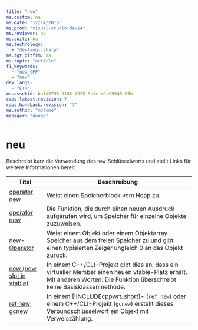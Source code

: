 ```yaml
---
title: "neu"
ms.custom: na
ms.date: "12/14/2016"
ms.prod: "visual-studio-dev14"
ms.reviewer: na
ms.suite: na
ms.technology: 
  - "devlang-csharp"
ms.tgt_pltfrm: na
ms.topic: "article"
f1_keywords: 
  - "new_CPP"
  - "new"
dev_langs: 
  - "C++"
ms.assetid: bafd8798-9185-4925-9a4e-e1b95645a05b
caps.latest.revision: 7
caps.handback.revision: "7"
ms.author: "mblome"
manager: "douge"
---
```

# neu
Beschreibt kurz die Verwendung des `new`\-Schlüsselworts und stellt Links für weitere Informationen bereit.  
  
|Titel|Beschreibung|  
|-----------|------------------|  
|[operator new](../c-runtime-library/operator-new-crt.md)|Weist einen Speicherblock vom Heap zu.|  
|[operator new](../Topic/operator%20new%20\(%3Cnew%3E\).md)|Die Funktion, die durch einen neuen Ausdruck aufgerufen wird, um Speicher für einzelne Objekte zuzuweisen.|  
|[new\-Operator](../cpp/new-operator-cpp.md)|Weist einem Objekt oder einem Objektarray Speicher aus dem freien Speicher zu und gibt einen typisierten Zeiger ungleich 0 an das Objekt zurück.|  
|[new \(new slot in vtable\)](../windows/new-new-slot-in-vtable-cpp-component-extensions.md)|In einem C\+\+\/CLI\-Projekt gibt dies an, dass ein virtueller Member einen neuen vtable\-Platz erhält.  Mit anderen Worten: Die Funktion überschreibt keine Basisklassenmethode.|  
|[ref new, gcnew](../windows/ref-new-gcnew-cpp-component-extensions.md)|In einem [!INCLUDE[cppwrt_short](../build/reference/includes/cppwrt_short_md.md)]\- \(`ref new`\) oder einem C\+\+\/CLI\-Projekt \(`gcnew`\) erstellt dieses Verbundschlüsselwort ein Objekt mit Verweiszählung.|